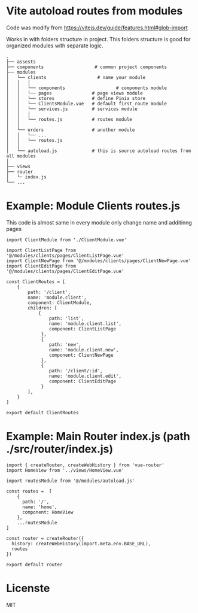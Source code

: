 # Vite autoload routes from modules

Code was modify from https://vitejs.dev/guide/features.html#glob-import

Works in with folders structure in project. This folders structure is good for organized modules with separate logic.

	.
	├── assests                   
	├── components                   # common project components 
	├── modules                   
	│	└── clients                   # name your module
	│	│	│
	│	│	└── components                   # components module
	│	│	└── pages				# page views module
	│	│	└── stores				# define Pinia store
	│	│	└── ClientsModule.vue	# default first route module
	│	│	└── services.js			# services module
	│	│	│
	│	│	└── routes.js			# routes module
	│	│
	│	└── orders					# another module
	│	│	└── ...
	│	│	└── routes.js
	│	│
	│	└── autoload.js 			# this is source autoload routes from all modules		
	│
	├── views
	├── router
	│	└─ index.js
	└── ...


# Example: Module Clients routes.js

This code is almost same in every module only change name and additinng pages

```
import ClientModule from './ClientModule.vue'

import ClientListPage from '@/modules/clients/pages/ClientListPage.vue'
import ClientNewPage from '@/modules/clients/pages/ClientNewPage.vue'
import ClientEditPage from '@/modules/clients/pages/ClientEditPage.vue'

const ClientRoutes = [
	{
		path: '/client',
		name: 'module.client',
		component: ClientModule,
		children: [
			{
			 	path: 'list',
			 	name: 'module.client.list',
			 	component: ClientListPage
			 },
			 {
			 	path: 'new',
			 	name: 'module.client.new',
			 	component: ClientNewPage
			 },
			 {
			 	path: '/client/:id',
			 	name: 'module.client.edit',
			 	component: ClientEditPage
			 }
		],
	}
]

export default ClientRoutes

```

# Example: Main Router index.js (path ./src/router/index.js)

```
import { createRouter, createWebHistory } from 'vue-router'
import HomeView from '../views/HomeView.vue'

import routesModule from '@/modules/autoload.js'

const routes =  [
    {
      path: '/',
      name: 'home',
      component: HomeView
    },
	...routesModule
]

const router = createRouter({
  history: createWebHistory(import.meta.env.BASE_URL),
  routes
})

export default router

```

# Licenste
MIT